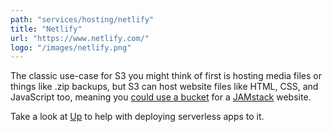 ```yaml
---
path: "services/hosting/netlify"
title: "Netlify"
url: "https://www.netlify.com/"
logo: "/images/netlify.png"
---
```


The classic use-case for S3 you might think of first is hosting media files or things like .zip backups, but S3 can host website files like HTML, CSS, and JavaScript too, meaning you <a href="https://docs.aws.amazon.com/AmazonS3/latest/dev/WebsiteHosting.html">could use a bucket</a> for a [JAMstack](https://jamstack.org/) website.

Take a look at <a href="https://up.docs.apex.sh/">Up</a> to help with deploying serverless apps to it.
